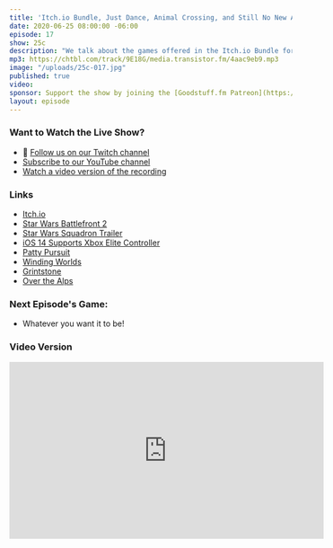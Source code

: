 ```yaml
---
title: 'Itch.io Bundle, Just Dance, Animal Crossing, and Still No New Apple TV Hardware'
date: 2020-06-25 08:00:00 -06:00
episode: 17
show: 25c
description: "We talk about the games offered in the Itch.io Bundle for Racial Justice and Equality, Just Dance and Animal Crossing on the Switch, Apple's WWDC announcements, and Grindstone still grinding."
mp3: https://chtbl.com/track/9E18G/media.transistor.fm/4aac9eb9.mp3
image: "/uploads/25c-017.jpg"
published: true
video:
sponsor: Support the show by joining the [Goodstuff.fm Patreon](https://www.patreon.com/goodstuff)
layout: episode
---
```


### Want to Watch the Live Show?

* 💙 [Follow us on our Twitch channel](https://goodstuff.fm/twitch/)
* [Subscribe to our YouTube channel](https://www.youtube.com/user/goodstuffdotfm?sub_confirmation=1)
* [Watch a video version of the recording](https://www.youtube.com/watch?v=ZKWxu2JBrMU)

### Links

* [Itch.io](https://itch.io/)
* [Star Wars Battlefront 2](https://www.ea.com/games/starwars/battlefront/star-wars-battlefront-2)
* [Star Wars Squadron Trailer](https://www.starwars.com/video/star-wars-battlefront-fighter-squadron-trailer)
* [iOS 14 Supports Xbox Elite Controller](https://www.macrumors.com/2020/06/25/ios-14-supports-xbox-elite-controller/)
* [Patty Pursuit](https://apps.apple.com/us/app/spongebob-patty-pursuit/id1459922619)
* [Winding Worlds](https://apps.apple.com/us/app/winding-worlds/id1435217827)
* [Grintstone](https://apps.apple.com/us/app/grindstone/id1357426636)
* [Over the Alps](https://apps.apple.com/us/app/over-the-alps/id1473114012)


### Next Episode's Game:

* Whatever you want it to be!

### Video Version

<iframe width="560" height="315" src="https://www.youtube.com/embed/ZKWxu2JBrMU" frameborder="0" allow="accelerometer; autoplay; encrypted-media; gyroscope; picture-in-picture" allowfullscreen></iframe>